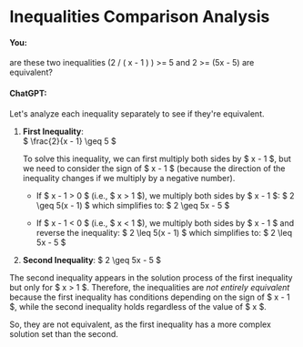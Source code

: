 # Inequalities Comparison Analysis

#### You:
are these two inequalities (2 / ( x - 1 ) ) >= 5 and 2 >= (5x - 5) are equivalent?

#### ChatGPT:
Let's analyze each inequality separately to see if they're equivalent.

1. **First Inequality**:\
   $
   \frac{2}{x - 1} \geq 5
   $

   To solve this inequality, we can first multiply both sides by $ x - 1 $, but we need to consider the sign of $ x - 1 $ (because the direction of the inequality changes if we multiply by a negative number).

   - If $ x - 1 > 0 $ (i.e., $ x > 1 $), we multiply both sides by $ x - 1 $:
     $
     2 \geq 5(x - 1)
     $
     which simplifies to:
     $
     2 \geq 5x - 5
     $

   - If $ x - 1 < 0 $ (i.e., $ x < 1 $), we multiply both sides by $ x - 1 $ and reverse the inequality:
     $
     2 \leq 5(x - 1)
     $
     which simplifies to:
     $
     2 \leq 5x - 5
     $

2. **Second Inequality**:
   $
   2 \geq 5x - 5
   $

The second inequality appears in the solution process of the first inequality but only for $ x > 1 $. Therefore, the inequalities are *not entirely equivalent* because the first inequality has conditions depending on the sign of $ x - 1 $, while the second inequality holds regardless of the value of $ x $.

So, they are not equivalent, as the first inequality has a more complex solution set than the second.
